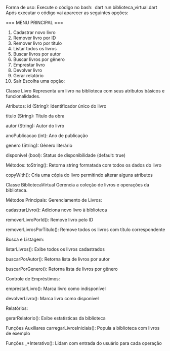 Forma de uso: Execute o código no bash:  dart run biblioteca_virtual.dart 
Após executar o código vai aparecer as seguintes opções:


=== MENU PRINCIPAL ===
1. Cadastrar novo livro
2. Remover livro por ID
3. Remover livro por título
4. Listar todos os livros
5. Buscar livros por autor
6. Buscar livros por gênero
7. Emprestar livro
8. Devolver livro
9. Gerar relatório
0. Sair
Escolha uma opção:




Classe Livro
Representa um livro na biblioteca com seus atributos básicos e funcionalidades.

Atributos:
id (String): Identificador único do livro

titulo (String): Título da obra

autor (String): Autor do livro

anoPublicacao (int): Ano de publicação

genero (String): Gênero literário

disponivel (bool): Status de disponibilidade (default: true)

Métodos:
toString(): Retorna string formatada com todos os dados do livro

copyWith(): Cria uma cópia do livro permitindo alterar alguns atributos

Classe BibliotecaVirtual
Gerencia a coleção de livros e operações da biblioteca.

Métodos Principais:
Gerenciamento de Livros:

cadastrarLivro(): Adiciona novo livro à biblioteca

removerLivroPorId(): Remove livro pelo ID

removerLivrosPorTitulo(): Remove todos os livros com título correspondente

Busca e Listagem:

listarLivros(): Exibe todos os livros cadastrados

buscarPorAutor(): Retorna lista de livros por autor

buscarPorGenero(): Retorna lista de livros por gênero

Controle de Empréstimos:

emprestarLivro(): Marca livro como indisponível

devolverLivro(): Marca livro como disponível

Relatórios:

gerarRelatorio(): Exibe estatísticas da biblioteca

Funções Auxiliares
carregarLivrosIniciais(): Popula a biblioteca com livros de exemplo

Funções _*Interativo(): Lidam com entrada do usuário para cada operação







